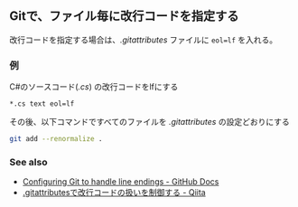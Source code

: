 ## Gitで、ファイル毎に改行コードを指定する
改行コードを指定する場合は、_.gitattributes_ ファイルに `eol=lf` を入れる。

### 例
C#のソースコード(_.cs_) の改行コードをlfにする
```
*.cs text eol=lf
```

その後、以下コマンドですべてのファイルを _.gitattributes_ の設定どおりにする
```sh
git add --renormalize .
```

### See also
- [Configuring Git to handle line endings - GitHub Docs](https://docs.github.com/ja/get-started/getting-started-with-git/configuring-git-to-handle-line-endings)
- [.gitattributesで改行コードの扱いを制御する - Qiita](https://qiita.com/nacam403/items/23511637335fc221bba2)
